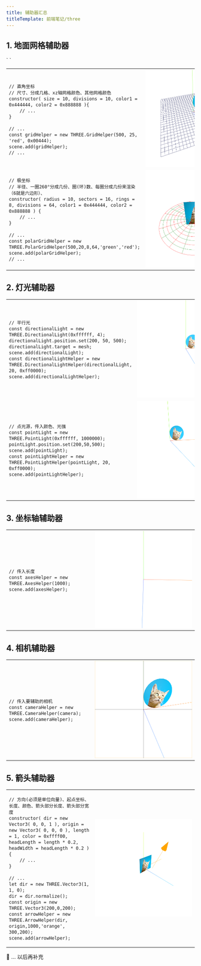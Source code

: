 ```yaml
---
title: 辅助器汇总
titleTemplate: 前端笔记/three
---
```


## 1. 地面网格辅助器
<table>
<tr>
<td  style="width:600px;max-width:600px;">

```tsx
// 直角坐标
// 尺寸、分成几格、xz轴网格颜色、其他网格颜色
constructor( size = 10, divisions = 10, color1 = 0x444444, color2 = 0x888888 ){
    // ...
}

// ...
const gridHelper = new THREE.GridHelper(500, 25, 'red', 0x00444);
scene.add(gridHelper);
// ...
```
</td>
<td style="min-width:260px"><img src="./image-10.png"/></td>
`</tr>

<tr>
<td  style="width:600px;max-width:600px;">

```tsx
// 极坐标
// 半径、一圈260°分成几份、圈(环)数、每圈分成几份来渲染（6就是六边形）、
constructor( radius = 10, sectors = 16, rings = 8, divisions = 64, color1 = 0x444444, color2 = 0x888888 ) {
    // ...
}

// ...
const polarGridHelper = new THREE.PolarGridHelper(500,20,8,64,'green','red');
scene.add(polarGridHelper);
// ...
```
</td>
<td><img src="./image-15.png"/></td>
`</tr>
</table>

## 2. 灯光辅助器
<table>
<tr>
<td  style="width:600px;max-width:600px;">

```tsx
// 平行光
const directionalLight = new THREE.DirectionalLight(0xffffff, 4);
directionalLight.position.set(200, 50, 500);
directionalLight.target = mesh;
scene.add(directionalLight);
const directionalLightHelper = new THREE.DirectionalLightHelper(directionalLight, 20, 0xff0000);
scene.add(directionalLightHelper);
```
</td>
<td style="min-width:260px"><img src="./image-11.png"/></td>
</tr>

<tr>
<td  style="width:600px;max-width:600px;">

```tsx
// 点光源，传入颜色、光强
const pointLight = new THREE.PointLight(0xffffff, 1000000);
pointLight.position.set(200,50,500);
scene.add(pointLight);
const pointLightHelper = new THREE.PointLightHelper(pointLight, 20, 0xff0000);
scene.add(pointLightHelper);
```
</td>
<td><img src="./image-12.png"/></td>
</tr>

</table>

## 3. 坐标轴辅助器
<table>
<tr>
<td  style="width:600px;max-width:600px;">

```tsx
// 传入长度
const axesHelper = new THREE.AxesHelper(1000);
scene.add(axesHelper);
```
</td>
<td style="min-width:260px"><img src="./image-13.png"/></td>
</tr>
</table>

## 4. 相机辅助器
<table>
<tr>
<td  style="width:600px;max-width:600px;">

```tsx
// 传入要辅助的相机
const cameraHelper = new THREE.CameraHelper(camera);
scene.add(cameraHelper);
```
</td>
<td style="min-width:260px"><img src="./image-14.png"/></td>
</tr>
</table>

## 5. 箭头辅助器
<table>
<tr>
<td  style="width:600px;max-width:600px;">

```tsx
// 方向(必须是单位向量)、起点坐标、长度、颜色、箭头部分长度、箭头部分宽度
constructor( dir = new Vector3( 0, 0, 1 ), origin = new Vector3( 0, 0, 0 ), length = 1, color = 0xffff00, headLength = length * 0.2, headWidth = headLength * 0.2 ) {
    // ...
}

// ...
let dir = new THREE.Vector3(1, 1, 0);
dir = dir.normalize();
const origin = new THREE.Vector3(200,0,200);
const arrowHelper = new THREE.ArrowHelper(dir, origin,1000,'orange', 300,200);
scene.add(arrowHelper);
```
</td>
<td style="min-width:260px"><img src="./image-16.png"/></td>
</tr>
</table>

:muscle: ... 以后再补充



